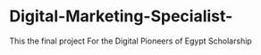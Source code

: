 # Digital-Marketing-Specialist-
This the final project For the Digital Pioneers of Egypt Scholarship
